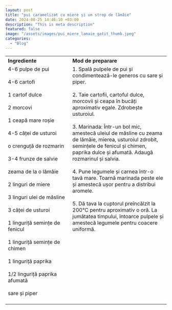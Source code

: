 ```yaml
---
layout: post
title: "pui caramelizat cu miere și un strop de lămâie"
date: 2024-08-25 14:46:10 +03:00
description: "This is meta description"
featured: false
image: "/assets/images/pui_miere_lamaie_gatit_thumb.jpeg"
categories:
  - "Blog"
---
```


<table style="width: 100%; border-collapse: collapse;">
  <tr>
    <th style="text-align: left;width: 40%;vertical-align: top;">Ingrediente</th>
    <th style="text-align: left;width: 60%;vertical-align: top;">Mod de preparare</th>
  </tr>
  <tr>
    <td style="text-align: left;width: 40%;vertical-align: top;">
      4-6 pulpe de pui<br><br>
      4-6 cartofi<br><br>
      1 cartof dulce<br><br>
      2 morcovi<br><br>
      1 ceapă mare roșie<br><br>
      4-5 căței de usturoi<br><br>
      o crenguță de rozmarin<br><br>
      3-4 frunze de salvie<br><br>
      zeama de la o lămâie<br><br>
      2 linguri de miere<br><br>
      3 linguri ulei de măsline<br><br>
      3 căței de usturoi<br><br>
      1 linguriță semințe de fenicul<br><br>
      1 linguriță semințe de chimen<br><br>
      1 linguriță paprika<br><br>
      1/2 linguriță paprika afumată<br><br>
      sare și piper<br><br>
    </td>
    <td style="text-align: left;width: 60%;vertical-align: top;">
      1. Spală pulpele de pui și condimentează-le generos cu sare și piper.<br><br>
      2. Taie cartofii, cartoful dulce, morcovii și ceapa în bucăți aproximativ egale. Zdrobește usturoiul.<br><br>
      3. Marinada: Într-un bol mic, amestecă uleiul de măsline cu zeama de lămâie, mierea, usturoiul zdrobit, semințele de fenicul și chimen, paprika dulce și afumată. Adaugă rozmarinul și salvia.<br><br>
      4. Pune legumele și carnea într-o tavă mare. Toarnă marinada peste ele și amestecă ușor pentru a distribui aromele.<br><br>
      5. Dă tava la cuptorul preîncălzit la 200°C pentru aproximativ o oră. La jumătatea timpului, întoarce pulpele și amestecă legumele pentru coacere uniformă.<br><br>    
    </td>
  </tr>
</table>
